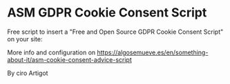 # ASM GDPR Cookie Consent Script
Free script to insert a "Free and Open Source GDPR Cookie Consent Script" on your site:

More info and configuration on https://algosemueve.es/en/something-about-it/asm-cookie-consent-advice-script

By ciro Artigot 
